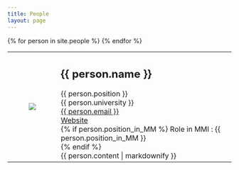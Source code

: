 ```yaml
---
title: People
layout: page
---
```


<div>
    <table>
    {% for person in site.people %}
        <tr>
            <td>
                <div class="column is-one-fifth-desktop is-one-fifth-fullhd is-one-quarter-tablet">
                    <figure class="image is-64x64">
                        <img class="is-rounded" src="{{site.url}}{{site.baseurl}}{{person.photo}}">
                    </figure>
                </div>
            </td>
            <td>
                <h2>{{ person.name }} </h2>
                {{ person.position }} 
                <br>
                {{ person.university }}
                <br>
                <a href="mailto:{{ person.email }}">{{ person.email }}</a>
                <br>
                <a href="{{ person.website }}">Website</a>
                <br>
                {% if person.position_in_MM %}
                    Role in MMI : {{ person.position_in_MM }}
                    <br>
                {% endif %}   
                <br>
                {{ person.content | markdownify }}
            </td>
        </tr>
    {% endfor %}
    </table>
</div>